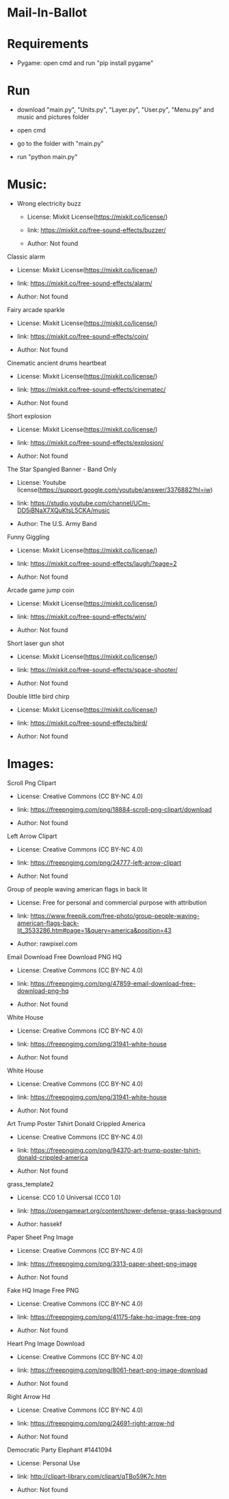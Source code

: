 # Mail-In-Ballot

# Requirements

   - Pygame: open cmd and run "pip install pygame"

# Run


  - download "main.py", "Units.py", "Layer.py", "User.py", "Menu.py" and music and pictures folder
  
  - open cmd
  
  - go to the folder with "main.py"
  
  - run "python main.py"

# Music:

* Wrong electricity buzz

  - License: Mixkit License(https://mixkit.co/license/)
  
  - link: https://mixkit.co/free-sound-effects/buzzer/
  
  - Author: Not found
  
Classic alarm 

  - License: Mixkit License(https://mixkit.co/license/)
  
  - link: https://mixkit.co/free-sound-effects/alarm/
  
  - Author: Not found
  
Fairy arcade sparkle

  - License: Mixkit License(https://mixkit.co/license/)
  
  - link: https://mixkit.co/free-sound-effects/coin/
  
  - Author: Not found
  
Cinematic ancient drums heartbeat

  - License: Mixkit License(https://mixkit.co/license/)
  
  - link: https://mixkit.co/free-sound-effects/cinematec/
  
  - Author: Not found
 
Short explosion

  - License: Mixkit License(https://mixkit.co/license/)
  
  - link: https://mixkit.co/free-sound-effects/explosion/
  
  - Author: Not found
  
The Star Spangled Banner - Band Only

  - License: Youtube license(https://support.google.com/youtube/answer/3376882?hl=iw)
  
  - link: https://studio.youtube.com/channel/UCm-DD5iBNaX7XQuKtsL5CKA/music
  
  - Author: The U.S. Army Band
  
Funny Giggling
  
  - License: Mixkit License(https://mixkit.co/license/)
  
  - link: https://mixkit.co/free-sound-effects/laugh/?page=2
  
  - Author: Not found
  
Arcade game jump coin
  
  - License: Mixkit License(https://mixkit.co/license/)
  
  - link: https://mixkit.co/free-sound-effects/win/
  
  - Author: Not found
  
Short laser gun shot
  
  - License: Mixkit License(https://mixkit.co/license/)
  
  - link: https://mixkit.co/free-sound-effects/space-shooter/
  
  - Author: Not found
  
Double little bird chirp
  
  - License: Mixkit License(https://mixkit.co/license/)
  
  - link: https://mixkit.co/free-sound-effects/bird/
  
  - Author: Not found
  
  
# Images:

Scroll Png Clipart
  
  - License: Creative Commons (CC BY-NC 4.0)
  
  - link: https://freepngimg.com/png/18884-scroll-png-clipart/download
  
  - Author: Not found
  
Left Arrow Clipart
  
  - License: Creative Commons (CC BY-NC 4.0)
  
  - link: https://freepngimg.com/png/24777-left-arrow-clipart
  
  - Author: Not found

Group of people waving american flags in back lit 
  
  - License: Free for personal and commercial purpose with attribution
  
  - link: https://www.freepik.com/free-photo/group-people-waving-american-flags-back-lit_3533286.htm#page=1&query=america&position=43
  
  - Author: rawpixel.com
  
Email Download Free Download PNG HQ
  
  - License: Creative Commons (CC BY-NC 4.0)
  
  - link: https://freepngimg.com/png/47859-email-download-free-download-png-hq
  
  - Author: Not found
  
White House  
  
  - License: Creative Commons (CC BY-NC 4.0)
  
  - link: https://freepngimg.com/png/31941-white-house
  
  - Author: Not found
  
White House  
  
  - License: Creative Commons (CC BY-NC 4.0)
  
  - link: https://freepngimg.com/png/31941-white-house
  
  - Author: Not found
  
Art Trump Poster Tshirt Donald Crippled America
  
  - License: Creative Commons (CC BY-NC 4.0)
  
  - link: https://freepngimg.com/png/94370-art-trump-poster-tshirt-donald-crippled-america
  
  - Author: Not found
  
grass_template2
  
  - License: CC0 1.0 Universal (CC0 1.0)
  
  - link: https://opengameart.org/content/tower-defense-grass-background
  
  - Author: hassekf
  
Paper Sheet Png Image
  
  - License: Creative Commons (CC BY-NC 4.0)
  
  - link: https://freepngimg.com/png/3313-paper-sheet-png-image
  
  - Author: Not found
  
Fake HQ Image Free PNG
  
  - License: Creative Commons (CC BY-NC 4.0)
  
  - link: https://freepngimg.com/png/41175-fake-hq-image-free-png
  
  - Author: Not found
  
Heart Png Image Download
  
  - License: Creative Commons (CC BY-NC 4.0)
  
  - link: https://freepngimg.com/png/8061-heart-png-image-download
  
  - Author: Not found
  
Right Arrow Hd
  
  - License: Creative Commons (CC BY-NC 4.0)
  
  - link: https://freepngimg.com/png/24691-right-arrow-hd
 
  - Author: Not found
  
Democratic Party Elephant #1441094
  
  - License: Personal Use
  
  - link: http://clipart-library.com/clipart/qTBo59K7c.htm
  
  - Author: Not found
 
 
 
 
 
 
 
 
 

